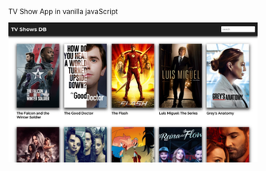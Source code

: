 TV Show App in vanilla javaScript

![alt text](https://github.com/Ornashh/tvshowApp/blob/main/img/tvshow.jpg)
